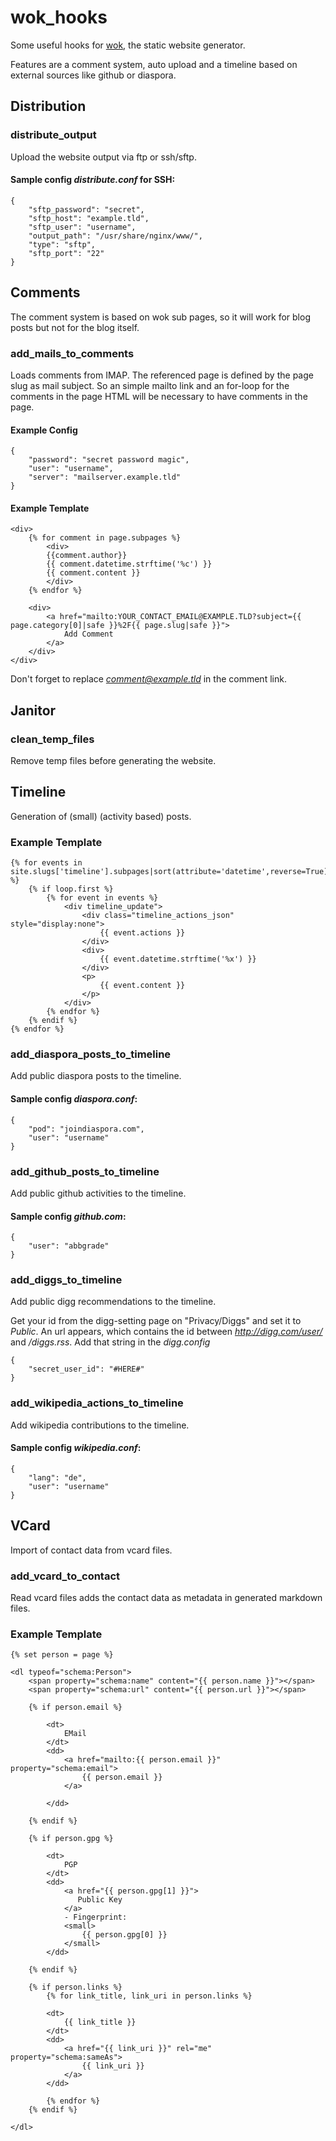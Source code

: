 # wok_hooks

Some useful hooks for [wok](https://github.com/mythmon/wok), the static website generator.

Features are a comment system, auto upload and a timeline based on external sources like github or diaspora.

## Distribution

### distribute_output

Upload the website output via ftp or ssh/sftp.

#### Sample config *distribute.conf* for SSH:

	{
		"sftp_password": "secret", 
		"sftp_host": "example.tld", 
		"sftp_user": "username", 
		"output_path": "/usr/share/nginx/www/", 
		"type": "sftp", 
		"sftp_port": "22"
	}

## Comments

The comment system is based on wok sub pages, so it will work for blog posts but not for the blog itself.

### add_mails_to_comments

Loads comments from IMAP.
The referenced page is defined by the page slug as mail subject.
So an simple mailto link and an for-loop for the comments in the page HTML will be necessary to have comments in the page.

#### Example Config

    {
        "password": "secret password magic", 
        "user": "username", 
        "server": "mailserver.example.tld"
    }

#### Example Template

    <div>
        {% for comment in page.subpages %}
            <div>
            {{comment.author}}
            {{ comment.datetime.strftime('%c') }}
            {{ comment.content }}
            </div>
        {% endfor %}

        <div>
            <a href="mailto:YOUR_CONTACT_EMAIL@EXAMPLE.TLD?subject={{ page.category[0]|safe }}%2F{{ page.slug|safe }}">
                Add Comment
            </a>
        </div>
    </div>
    
Don't forget to replace *comment@example.tld* in the comment link.

## Janitor

### clean_temp_files

Remove temp files before generating the website.

## Timeline

Generation of (small) (activity based) posts.

### Example Template

    {% for events in site.slugs['timeline'].subpages|sort(attribute='datetime',reverse=True)|batch(10) %}
        {% if loop.first %}
            {% for event in events %}
                <div timeline_update">
                    <div class="timeline_actions_json" style="display:none">
                        {{ event.actions }}
                    </div>
                    <div>
                        {{ event.datetime.strftime('%x') }}
                    </div>
                    <p>
                        {{ event.content }}
                    </p>
                </div>
            {% endfor %}
        {% endif %}
    {% endfor %}

### add_diaspora_posts_to_timeline

Add public diaspora posts to the timeline.

#### Sample config *diaspora.conf*:

	{
		"pod": "joindiaspora.com", 
		"user": "username"
	}

### add_github_posts_to_timeline

Add public github activities to the timeline.

#### Sample config *github.com*:
	
	{
		"user": "abbgrade"
	}

### add_diggs_to_timeline

Add public digg recommendations to the timeline.

Get your id from the digg-setting page on "Privacy/Diggs" and set it to *Public*.
An url appears, which contains the id between *http://digg.com/user/* and */diggs.rss*.
Add that string in the *digg.config*

	{
		"secret_user_id": "#HERE#"
	}

### add_wikipedia_actions_to_timeline

 Add wikipedia contributions to the timeline.

#### Sample config *wikipedia.conf*:

    {
        "lang": "de",
        "user": "username"
    }

## VCard

Import of contact data from vcard files.

### add_vcard_to_contact

Read vcard files adds the contact data as metadata in generated markdown files.

### Example Template
    
    {% set person = page %}
    
    <dl typeof="schema:Person">
        <span property="schema:name" content="{{ person.name }}"></span>
        <span property="schema:url" content="{{ person.url }}"></span>
    
        {% if person.email %}
    
            <dt>
                EMail
            </dt>
            <dd>
                <a href="mailto:{{ person.email }}" property="schema:email">
                    {{ person.email }}
                </a>
    
            </dd>
    
        {% endif %}
    
        {% if person.gpg %}
    
            <dt>
                PGP
            </dt>
            <dd>
                <a href="{{ person.gpg[1] }}">
                   Public Key
                </a>
                - Fingerprint:
                <small>
                    {{ person.gpg[0] }}
                </small>
            </dd>
    
        {% endif %}
    
        {% if person.links %}
            {% for link_title, link_uri in person.links %}
    
            <dt>
                {{ link_title }}
            </dt>
            <dd>
                <a href="{{ link_uri }}" rel="me" property="schema:sameAs">
                    {{ link_uri }}
                </a>
            </dd>
    
            {% endfor %}
        {% endif %}
    
    </dl>
